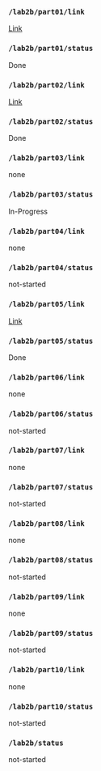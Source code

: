 ### `/lab2b/part01/link`
[Link](https://github.com/unlim-int-soumya/ese5190-2022-lab2b-esp/tree/main/lab/01_registers)
### `/lab2b/part01/status`
Done
### `/lab2b/part02/link`
[Link](https://github.com/unlim-int-soumya/ese5190-2022-lab2b-esp/tree/main/lab/02_repl) 
### `/lab2b/part02/status`
Done
### `/lab2b/part03/link`
none
### `/lab2b/part03/status`
In-Progress
### `/lab2b/part04/link`
none
### `/lab2b/part04/status`
not-started
### `/lab2b/part05/link`
[Link](https://github.com/unlim-int-soumya/ese5190-2022-lab2b-esp/tree/main/lab/05_i2c_traffic)
### `/lab2b/part05/status`
Done
### `/lab2b/part06/link`
none
### `/lab2b/part06/status`
not-started
### `/lab2b/part07/link`
none
### `/lab2b/part07/status`
not-started
### `/lab2b/part08/link`
none
### `/lab2b/part08/status`
not-started
### `/lab2b/part09/link`
none
### `/lab2b/part09/status`
not-started
### `/lab2b/part10/link`
none
### `/lab2b/part10/status`
not-started
### `/lab2b/status`
not-started
